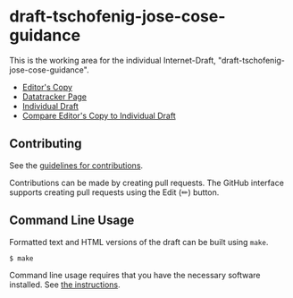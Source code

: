 # draft-tschofenig-jose-cose-guidance

This is the working area for the individual Internet-Draft, "draft-tschofenig-jose-cose-guidance".

* [Editor's Copy](https://yaronf.github.io/JOSE-COSE-Guidance/#go.draft-tschofenig-jose-cose-guidance.html)
* [Datatracker Page](https://datatracker.ietf.org/doc/draft-tschofenig-jose-cose-guidance)
* [Individual Draft](https://datatracker.ietf.org/doc/html/draft-tschofenig-jose-cose-guidance)
* [Compare Editor's Copy to Individual Draft](https://yaronf.github.io/JOSE-COSE-Guidance/#go.draft-tschofenig-jose-cose-guidance.diff)


## Contributing

See the
[guidelines for contributions](https://github.com/yaronf/JOSE-COSE-Guidance/blob/main/CONTRIBUTING.md).

Contributions can be made by creating pull requests.
The GitHub interface supports creating pull requests using the Edit (✏) button.


## Command Line Usage

Formatted text and HTML versions of the draft can be built using `make`.

```sh
$ make
```

Command line usage requires that you have the necessary software installed.  See
[the instructions](https://github.com/martinthomson/i-d-template/blob/main/doc/SETUP.md).

